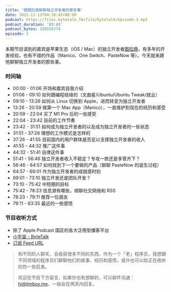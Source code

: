 ```yaml
---
title: '跟图拉鼎聊聊独立开发者的那些事'
date: 2021-11-11T04:10:45+08:00
podcast: https://files.bytetalk.fm/file/bytetalk/episode-3.mp3
podcast_duration: '83:43'
podcast_bytes: 120556274
episode: 3
---
```


本期节目请到的嘉宾是苹果生态（iOS / Mac）的独立开发者[图拉鼎](https://imtx.me)，有多年的开发经验，也有不错的作品（Manico、One Switch、PasteNow 等）。今天就来跟他聊聊独立开发者的那些事。

<!--more-->

### 时间轴

- 00:00 - 01:06 开场和嘉宾自我介绍
- 01:06 - 09:10 如何跟编程结缘的（文曲星/Ubuntu/Ubuntu Tweak/就业）
- 09:10 - 13:26 如何从 Linux 切换到 Apple，进而转变为独立开发者
- 13:26 - 20:59 做第一个 Mac App（Manico），一直维护到现在的经历和感受
- 20:59 - 22:04 买了 M1 Pro 后的一些感受
- 22:04 - 23:42 目前的工作节奏
- 23:42 - 31:51 如何成为独立开发者的以及成为独立开发者的一些状态
- 31:51 - 37:26 理想的工作模式是怎样的
- 37:26 - 41:55 目前国内的用户群体是否足以支撑独立开发者的收入
- 41:55 - 44:32 推广这件事
- 44:32 - 51:41 自律这件事
- 51:41 - 56:46 独立开发者收入不稳定？专攻一款还是多管齐下？
- 56:46 - 64:57 如何找到下一个要做的产品（聊聊 PasteNow 的诞生过程）
- 64:57 - 69:01 作为独立开发者的成就感时刻
- 69:01 - 73:10 独立开发还是团队开发？
- 73:10 - 75:42 中短期的目标
- 75:42 - 78:23 信息源有哪些，顺聊社交网络和 RSS
- 78:23 - 79:11 推荐一位朋友
- 79:11 - 83:35 最近的一些感悟

### 节目收听方式

- 除了 Apple Podcast 国区的各大泛用型播客平台
- [小宇宙 - ByteTalk](https://www.xiaoyuzhoufm.com/podcast/6177bab6b69226ed16a3ed41)
- [订阅 Feed URL](https://bytetalk.fm/index.xml)

> 和不同的人聊天，会收获很多不同的东西，作为一个「老」程序员，我想跟不同领域的程序员们聊聊他们的故事、经历和感悟，或许也可以给正在收听的你一些启发。
>
> 欢迎在节目下方留言，如果你也有想聊的，可以邮件沟通：hi@limboy.me，一般会在两天内回复。
